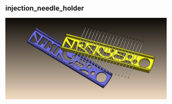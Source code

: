## injection_needle_holder


![alt text](https://github.com/yanwuguo/injection_needle_holder/blob/master/needle_holder_assem2.JPG)
